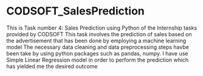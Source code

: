 # CODSOFT_SalesPrediction
This is Task number 4: Sales Prediction using Python of the Internship tasks provided by CODSOFT 
This task involves the prediction of sales based on the advertisement that has been done by employing a machine learning model 
The necessary data cleaning and data preprocessing steps havbe been take by using python packages such as pandas, numpy. 
I have use Simple Linear Regression model in order to perform the prediction which has yielded me the desired outcome
